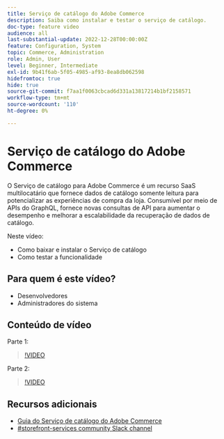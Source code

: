 ```yaml
---
title: Serviço de catálogo do Adobe Commerce
description: Saiba como instalar e testar o serviço de catálogo.
doc-type: feature video
audience: all
last-substantial-update: 2022-12-28T00:00:00Z
feature: Configuration, System
topic: Commerce, Administration
role: Admin, User
level: Beginner, Intermediate
exl-id: 9b41f6ab-5f05-4985-af93-8ea8db062598
hidefromtoc: true
hide: true
source-git-commit: f7aa1f0063cbcad6d331a13817214b1bf2158571
workflow-type: tm+mt
source-wordcount: '110'
ht-degree: 0%

---
```


# Serviço de catálogo do Adobe Commerce

O Serviço de catálogo para Adobe Commerce é um recurso SaaS multilocatário que fornece dados de catálogo somente leitura para potencializar as experiências de compra da loja. Consumível por meio de APIs do GraphQL, fornece novas consultas de API para aumentar o desempenho e melhorar a escalabilidade da recuperação de dados de catálogo.

Neste vídeo:

- Como baixar e instalar o Serviço de catálogo
- Como testar a funcionalidade

## Para quem é este vídeo?

- Desenvolvedores
- Administradores do sistema

## Conteúdo de vídeo

Parte 1:

>[!VIDEO](https://video.tv.adobe.com/v/3415599?quality=12&learn=on)

Parte 2:

>[!VIDEO](https://video.tv.adobe.com/v/3415600?quality=12&learn=on)

## Recursos adicionais

- [Guia do Serviço de catálogo do Adobe Commerce](https://experienceleague.adobe.com/docs/commerce-merchant-services/catalog-service/guide-overview.html)
- [#storefront-services community Slack channel](https://magentocommeng.slack.com/?redir=%2Farchives%2FC03HVPG8RS4)
